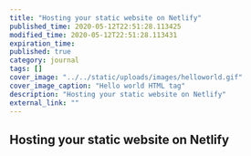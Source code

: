 ```yaml
---
title: "Hosting your static website on Netlify"
published_time: 2020-05-12T22:51:28.113425
modified_time: 2020-05-12T22:51:28.113431
expiration_time: 
published: true
category: journal
tags: []
cover_image: "../../static/uploads/images/helloworld.gif"
cover_image_caption: "Hello world HTML tag"
description: "Hosting your static website on Netlify"
external_link: ""
---
```


## Hosting your static website on Netlify

